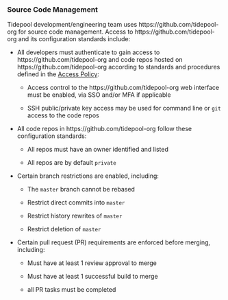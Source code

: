 ### Source Code Management

Tidepool development/engineering team uses https:&#x2F;&#x2F;github.com&#x2F;tidepool-org for
source code management. Access to https:&#x2F;&#x2F;github.com&#x2F;tidepool-org and its configuration
standards include:

* All developers must authenticate to gain access to https:&#x2F;&#x2F;github.com&#x2F;tidepool-org and code
  repos hosted on https:&#x2F;&#x2F;github.com&#x2F;tidepool-org according to standards and procedures
  defined in the [Access Policy](access.md):

  - Access control to the https:&#x2F;&#x2F;github.com&#x2F;tidepool-org web interface must be enabled, via
    SSO and/or MFA if applicable
  
  - SSH public/private key access may be used for command line or `git` access
    to the code repos

* All code repos in https:&#x2F;&#x2F;github.com&#x2F;tidepool-org follow these configuration standards:

  - All repos must have an owner identified and listed

  - All repos are by default `private`

* Certain branch restrictions are enabled, including:

  - The `master` branch cannot be rebased

  - Restrict direct commits into `master`

  - Restrict history rewrites of `master`

  - Restrict deletion of `master`

* Certain pull request (PR) requirements are enforced before merging, including:

  - Must have at least 1 review approval to merge

  - Must have at least 1 successful build to merge

  - all PR tasks must be completed